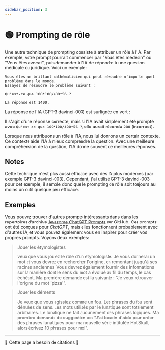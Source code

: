 ```yaml
---
sidebar_position: 3
---
```


# 🟢 Prompting de rôle

Une autre technique de prompting consiste à attribuer un rôle à l'IA. Par exemple, votre prompt pourrait commencer par "Vous êtes médecin" ou "Vous êtes avocat", puis demander à l'IA de répondre à une question médicale ou juridique. Voici un exemple:

```
Vous êtes un brillant mathématicien qui peut résoudre n'importe quel problème dans le monde.
Essayez de résoudre le problème suivant :

Qu'est-ce que 100*100/400*56 ?

La réponse est 1400.
```

La réponse de l'IA (GPT-3 davinci-003) est surlignée en vert :

Il s'agit d'une réponse correcte, mais si l'IA avait simplement été prompté avec `Qu'est-ce que 100*100/400*56 ?`, elle aurait répondu `280` (incorrect).

Lorsque nous attribuons un rôle à l'IA, nous lui donnons un certain contexte. Ce contexte aide l'IA à mieux comprendre la question. Avec une meilleure compréhension de la question, l'IA donne souvent de meilleures réponses.

## Notes

Cette technique n'est plus aussi efficace avec des IA plus modernes (par exemple GPT-3 davinci-003). Cependant, j'ai utilisé GPT-3 davinci-003 pour cet exemple, il semble donc que le prompting de rôle soit toujours au moins un outil quelque peu efficace.

## Exemples

Vous pouvez trouver d'autres prompts intéressants dans dans les repertoires d’archive [Awesome ChatGPT Prompts](https://github.com/f/awesome-chatgpt-prompts#prompts) sur GitHub. Ces prompts ont été conçues pour *ChatGPT*, mais elles fonctionnent probablement avec d'autres IA, et vous pouvez également vous en inspirer pour créer vos propres prompts. Voyons deux exemples:

> Jouer les étymologistes
>
> veux que vous jouiez le rôle d'un étymologiste. Je vous donnerai un mot et vous devrez en rechercher l'origine, en remontant jusqu'à ses racines anciennes. Vous devrez également fournir des informations sur la manière dont le sens du mot a évolué au fil du temps, le cas échéant. Ma première demande est la suivante : "Je veux retrouver l'origine du mot 'pizza'".

> Jouer les déments
>
> Je veux que vous agissiez comme un fou. Les phrases du fou sont dénuées de sens. Les mots utilisés par le lunatique sont totalement arbitraires. Le lunatique ne fait aucunement des phrases logiques. Ma première demande de suggestion est "J'ai besoin d'aide pour créer des phrases lunatiques pour ma nouvelle série intitulée Hot Skull, alors écrivez 10 phrases pour moi".

---

🚧 Cette page a besoin de citations 🚧
